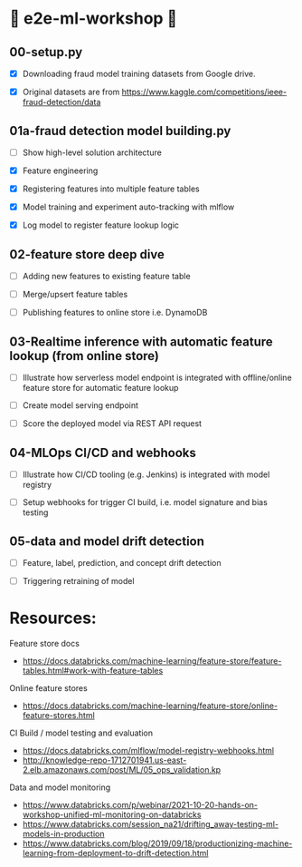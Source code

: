 # :robot: e2e-ml-workshop :robot:

## 00-setup.py

- [x] Downloading fraud model training datasets from Google drive.
- [x] Original datasets are from https://www.kaggle.com/competitions/ieee-fraud-detection/data


## 01a-fraud detection model building.py 

- [ ] Show high-level solution architecture
- [x] Feature engineering
- [x] Registering features into multiple feature tables
- [x] Model training and experiment auto-tracking with mlflow
- [x] Log model to register feature lookup logic


## 02-feature store deep dive

- [ ] Adding new features to existing feature table
- [ ] Merge/upsert feature tables
- [ ] Publishing features to online store i.e. DynamoDB


## 03-Realtime inference with automatic feature lookup (from online store)
- [ ] Illustrate how serverless model endpoint is integrated with offline/online feature store for automatic feature lookup
- [ ] Create model serving endpoint
- [ ] Score the deployed model via REST API request


## 04-MLOps CI/CD and webhooks

- [ ] Illustrate how CI/CD tooling (e.g. Jenkins) is integrated with model registry
- [ ] Setup webhooks for trigger CI build, i.e. model signature and bias testing


## 05-data and model drift detection

- [ ] Feature, label, prediction, and concept drift detection
- [ ] Triggering retraining of model



# Resources:

Feature store docs
* https://docs.databricks.com/machine-learning/feature-store/feature-tables.html#work-with-feature-tables

Online feature stores
* https://docs.databricks.com/machine-learning/feature-store/online-feature-stores.html


CI Build / model testing and evaluation
* https://docs.databricks.com/mlflow/model-registry-webhooks.html
* http://knowledge-repo-1712701941.us-east-2.elb.amazonaws.com/post/ML/05_ops_validation.kp


Data and model monitoring
* https://www.databricks.com/p/webinar/2021-10-20-hands-on-workshop-unified-ml-monitoring-on-databricks
* https://www.databricks.com/session_na21/drifting_away-testing-ml-models-in-production
* https://www.databricks.com/blog/2019/09/18/productionizing-machine-learning-from-deployment-to-drift-detection.html
